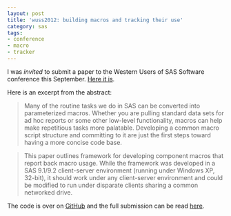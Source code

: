 ```yaml
---
layout: post
title: 'wuss2012: building macros and tracking their use'
category: sas
tags:
- conference
- macro
- tracker
---
```


I was *invited* to submit a paper to the Western Users of SAS Software 
conference this September. [Here it is](https://github.com/rkoopmann/build-and-track-sas-macros/blob/master/WUSS%202012-164.pdf?raw=true).

<!--more-->

Here is an excerpt from the abstract:

> Many of the routine tasks we do in SAS can be converted into parameterized macros. Whether you are pulling standard data sets for ad hoc reports or some other low-level functionality, macros can help make repetitious tasks more palatable. Developing a common macro script structure and committing to it are just the first steps toward having a more concise code base.

> This paper outlines framework for developing component macros that report back macro usage. While the framework was developed in a SAS 9.1/9.2 client-server environment (running under Windows XP, 32-bit), it should work under any client-server environment and could be modified to run under disparate clients sharing a common networked drive.

The code is over on [GitHub](https://github.com/rkoopmann/build-and-track-sas-macros) and the full submission can be read [here](https://github.com/rkoopmann/build-and-track-sas-macros/blob/master/WUSS%s02012-164.pdf?raw=true).